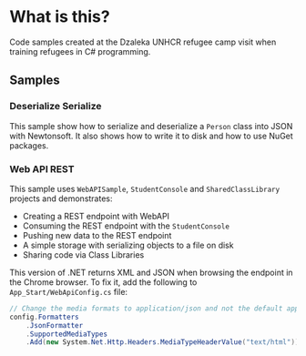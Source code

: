 # What is this?
Code samples created at the Dzaleka UNHCR refugee camp visit when training refugees in C# programming.

## Samples
### Deserialize Serialize
This sample show how to serialize and deserialize a `Person` class into JSON with Newtonsoft. It also shows how to write it to disk and how to use NuGet packages.

### Web API REST
This sample uses `WebAPISample`, `StudentConsole` and `SharedClassLibrary` projects and demonstrates:
 - Creating a REST endpoint with WebAPI
 - Consuming the REST endpoint with the `StudentConsole`
 - Pushing new data to the REST endpoint
 - A simple storage with serializing objects to a file on disk
 - Sharing code via Class Libraries
 
 This version of .NET returns XML and JSON when browsing the endpoint in the Chrome browser. To fix it, add the following to `App_Start/WebApiConfig.cs` file:

```csharp 
// Change the media formats to application/json and not the default application/xml
config.Formatters
    .JsonFormatter
    .SupportedMediaTypes
    .Add(new System.Net.Http.Headers.MediaTypeHeaderValue("text/html"));
```